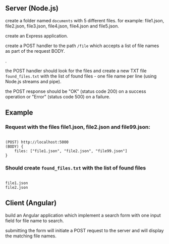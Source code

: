 <h2>Server (Node.js)</h2>
<p>create a folder named <code>documents</code> with 5 different files. for example: file1.json, file2.json, file3.json, file4.json, file4.json and file5.json.</p>
<p>create an Express application.</p>
<p>create a POST handler to the path <code>/file</code> which accepts a list of file names as part of the request BODY.</p>.</p>
<p>the POST handler should look for the files and create a new TXT file <code>found_files.txt</code> with the list of found files - one file name per line (using Node.js streams and pipe).</p>
<p>the POST response should be "OK" (status code 200) on a success operation or "Error" (status code 500) on a failure.</p>
<h2>Example</h2>
<h3>Request with the files file1.json, file2.json and file99.json:</h3>
<code>
(POST) http://localhost:5000
(BODY) {
    files: ["file1.json", "file2.json", "file99.json"]
}
</code>
<h3>Should create <code>found_files.txt</code> with the list of found files</h5>
<code>
file1.json
file2.json
</code>
<h2>Client (Angular)</h2>
<p>build an Angular application which implement a search form with one input field for file name to search.<p>
<p>submitting the form will initiate a POST request to the server and will display the matching file names.</p>